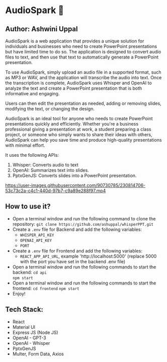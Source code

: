 # AudioSpark 🎤

## Author: Ashwini Uppal

AudioSpark is a web application that provides a unique solution for individuals and businesses who need to create PowerPoint presentations but have limited time to do so. The application is designed to convert audio files to text, and then use that text to automatically generate a PowerPoint presentation.

To use AudioSpark, simply upload an audio file in a supported format, such as MP3 or WAV, and the application will transcribe the audio into text. Once the transcription is complete, AudioSpark uses Whisper and OpenAI to analyze the text and create a PowerPoint presentation that is both informative and engaging.

Users can then edit the presentation as needed, adding or removing slides, modifying the text, or changing the design.

AudioSpark is an ideal tool for anyone who needs to create PowerPoint presentations quickly and efficiently. Whether you're a business professional giving a presentation at work, a student preparing a class project, or someone who simply wants to share their ideas with others, AudioSpark can help you save time and produce high-quality presentations with minimal effort.


It uses the following APIs:

1. Whisper: Converts audio to text
2. OpenAI: Summarizes text into slides.
3. PptxGenJS: Converts slides into a PowerPoint presentation.

https://user-images.githubusercontent.com/90730785/230814706-53c73c2a-c4c1-440d-97b7-c9a89e288f97.mp4

## How to use it?

- Open a terminal window and run the following command to clone the repository:
    `git clone https://github.com/ashuppal/whisperPPT.git`
- Create a `.env` file for Backend and add the following variables:
    - `WHISPER_API_KEY`
    - `OPENAI_API_KEY`
    - `PORT`
- Create a `.env` file for Frontend and add the following variables:
    - `REACT_APP_API_URL`, example 'http://localhost:5000' (replace 5000 with the port you have set in the backend .env file)
- Open a terminal window and run the following commands to start the backend:
    `cd api`  
    `npm start` 
- Open a terminal window and run the following commands to start the frontend:
    `cd frontend`
    `npm start`
- Enjoy! 


## Tech Stack:

- React
- Material UI
- Express JS (Node JS)
- OpenAI - GPT-3
- OpenAI - Whisper
- PptxGenJS
- Multer, Form Data, Axios



